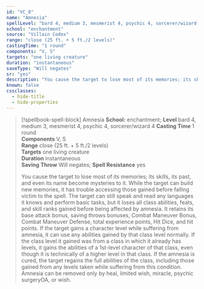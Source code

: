 ```yaml
---
id: "VC_0"
name: "Amnesia"
spellLevel: "bard 4, medium 3, mesmerist 4, psychic 4, sorcerer/wizard 4"
school: "enchantment"
source: "Villain Codex"
range: "close (25 ft. + 5 ft./2 levels)"
castingTime: "1 round"
components: "V, S"
targets: "one living creature"
duration: "instantaneous"
saveType: "Will negates"
sr: "yes"
description: "You cause the target to lose most of its memories; its skills, its past, and even its name become mysteries to it. While the target can build new memories, it has trouble accessing those gained before falling victim to the spell. The target can still speak and read any languages it knows and perform basic tasks, but it loses all class abilities, feats, and skill ranks gained before being affected by amnesia. It retains its base attack bonus, saving throws bonuses, Combat Maneuver Bonus, Combat Maneuver Defense, total experience points, Hit Dice, and hit points. If the target gains a character level while suffering from amnesia, it can use any abilities gained by that class level normally. If the class level it gained was from a class in which it already has levels, it gains the abilities of a 1st-level character of that class, even though it is technically of a higher level in that class. If the amnesia is cured, the target regains the full abilities of the class, including those gained from any levels taken while suffering from this condition. Amnesia can be removed only by heal, limited wish, miracle, psychic surgeryOA, or wish."
known: false
cssclasses:
  - hide-title
  - hide-properties
---
```


> [!spellbook-spell-block] Amnesia
> **School:** enchantment; **Level** bard 4, medium 3, mesmerist 4, psychic 4, sorcerer/wizard 4
> **Casting Time** 1 round  
> **Components** V, S  
> **Range** close (25 ft. + 5 ft./2 levels)  
> **Targets** one living creature  
> **Duration** instantaneous  
> **Saving Throw** Will negates; **Spell Resistance** yes
> 
> You cause the target to lose most of its memories; its skills, its past, and even its name become mysteries to it. While the target can build new memories, it has trouble accessing those gained before falling victim to the spell. The target can still speak and read any languages it knows and perform basic tasks, but it loses all class abilities, feats, and skill ranks gained before being affected by amnesia. It retains its base attack bonus, saving throws bonuses, Combat Maneuver Bonus, Combat Maneuver Defense, total experience points, Hit Dice, and hit points. If the target gains a character level while suffering from amnesia, it can use any abilities gained by that class level normally. If the class level it gained was from a class in which it already has levels, it gains the abilities of a 1st-level character of that class, even though it is technically of a higher level in that class. If the amnesia is cured, the target regains the full abilities of the class, including those gained from any levels taken while suffering from this condition. Amnesia can be removed only by heal, limited wish, miracle, psychic surgeryOA, or wish.